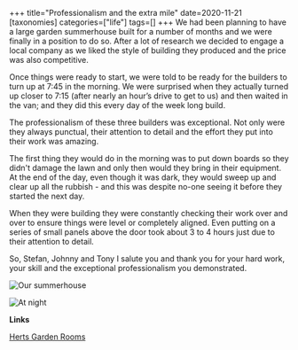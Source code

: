 +++
title="Professionalism and the extra mile"
date=2020-11-21
[taxonomies]
categories=["life"]
tags=[]
+++
We had been planning to have a large garden summerhouse built for a number of months and we were finally in a position to do so. After a lot of research we decided to engage a local company as we liked the style of building they produced and the price was also competitive. 
<!-- more -->

Once things were ready to start, we were told to be ready for the builders to turn up at 7:45 in the morning. We were surprised when they actually turned up closer to 7:15 (after nearly an hour’s drive to get to us) and then waited in the van; and they did this every day of the week long build. 

The professionalism of these three builders was exceptional. Not only were they always punctual, their attention to detail and the effort they put into their work was amazing. 

The first thing they would do in the morning was to put down boards so they didn't damage the lawn and only then would they bring in their equipment. At the end of the day, even though it was dark, they would sweep up and clear up all the rubbish - and this was despite no-one seeing it before they started the next day.

When they were building they were constantly checking their work over and over to ensure things were level or completely aligned. Even putting on a series of small panels above the door took about 3 to 4 hours just due to their attention to detail. 

So, Stefan, Johnny and Tony I salute you and thank you for your hard work, your skill and the exceptional professionalism you demonstrated.

<img src="/posts/Summerhouse.png" title="Our summerhouse" class="mid-image"></img><p>

<img src="/posts/Summerhouse1.png" title="At night" class="mid-image"></img><p>

__Links__

[Herts Garden Rooms](https://www.herts-gardenrooms.co.uk/) 
